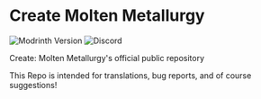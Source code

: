 # Create Molten Metallurgy

![Modrinth Version](https://img.shields.io/modrinth/v/16yGFyDF?link=https%3A%2F%2Fmodrinth.com%2Fmod%2Fcreate-molten-metallurgy)
![Discord](https://img.shields.io/discord/987817685293355028?link=https%3A%2F%2Fdiscord.com%2Finvite%2Fcracker-s-modded-community-987817685293355028)

Create: Molten Metallurgy's official public repository

This Repo is intended for translations, bug reports, and of course suggestions!
